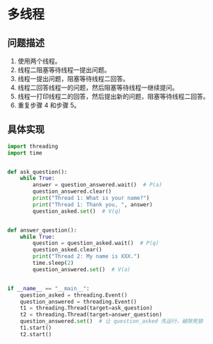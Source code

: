 # 多线程

## 问题描述

1. 使用两个线程。
2. 线程二阻塞等待线程一提出问题。
3. 线程一提出问题，阻塞等待线程二回答。
4. 线程二回答线程一的问题，然后阻塞等待线程一继续提问。
5. 线程一打印线程二的回答，然后提出新的问题，阻塞等待线程二回答。
6. 重复步骤 4 和步骤 5。

## 具体实现

```python
import threading
import time


def ask_question():
    while True:
        answer = question_answered.wait()  # P(a)
        question_answered.clear()
        print("Thread 1: What is your name?")
        print("Thread 1: Thank you, ", answer)
        question_asked.set()  # V(q)


def answer_question():
    while True:
        question = question_asked.wait()  # P(q)
        question_asked.clear()
        print("Thread 2: My name is XXX.")
        time.sleep(2)
        question_answered.set()  # V(a)


if __name__ == "__main__":
    question_asked = threading.Event()
    question_answered = threading.Event()
    t1 = threading.Thread(target=ask_question)
    t2 = threading.Thread(target=answer_question)
    question_answered.set()  # 让 question_asked 先运行，破除死锁
    t1.start()
    t2.start()
```
